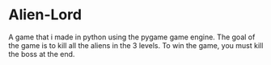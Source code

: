 # Alien-Lord
A game that i made in python using the pygame game engine. The goal of the game is to kill all the aliens in the 3 levels. To win the game, you must kill the boss at the end.
